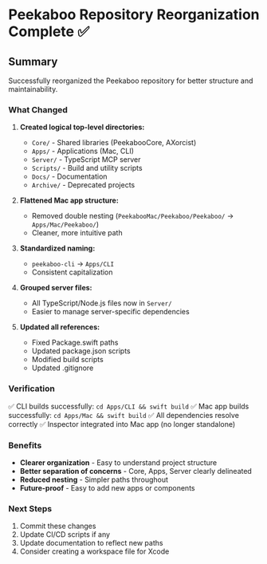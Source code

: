 # Peekaboo Repository Reorganization Complete ✅

## Summary

Successfully reorganized the Peekaboo repository for better structure and maintainability.

### What Changed

1. **Created logical top-level directories:**
   - `Core/` - Shared libraries (PeekabooCore, AXorcist)
   - `Apps/` - Applications (Mac, CLI)
   - `Server/` - TypeScript MCP server
   - `Scripts/` - Build and utility scripts
   - `Docs/` - Documentation
   - `Archive/` - Deprecated projects

2. **Flattened Mac app structure:**
   - Removed double nesting (`PeekabooMac/Peekaboo/Peekaboo/` → `Apps/Mac/Peekaboo/`)
   - Cleaner, more intuitive path

3. **Standardized naming:**
   - `peekaboo-cli` → `Apps/CLI`
   - Consistent capitalization

4. **Grouped server files:**
   - All TypeScript/Node.js files now in `Server/`
   - Easier to manage server-specific dependencies

5. **Updated all references:**
   - Fixed Package.swift paths
   - Updated package.json scripts
   - Modified build scripts
   - Updated .gitignore

### Verification

✅ CLI builds successfully: `cd Apps/CLI && swift build`
✅ Mac app builds successfully: `cd Apps/Mac && swift build`
✅ All dependencies resolve correctly
✅ Inspector integrated into Mac app (no longer standalone)

### Benefits

- **Clearer organization** - Easy to understand project structure
- **Better separation of concerns** - Core, Apps, Server clearly delineated
- **Reduced nesting** - Simpler paths throughout
- **Future-proof** - Easy to add new apps or components

### Next Steps

1. Commit these changes
2. Update CI/CD scripts if any
3. Update documentation to reflect new paths
4. Consider creating a workspace file for Xcode